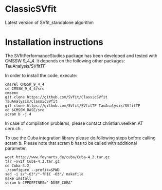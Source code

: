 # ClassicSVfit
Latest version of SVfit_standalone algorithm

# Installation instructions
The SVfitPerformanceStudies package has been developed and tested with CMSSW 9_4_4.
It depends on the following other packages:
	TauAnalysis/SVfitTF

In order to install the code, execute:

```
cmsrel CMSSW_9_4_4
cd CMSSW_9_4_4/src
cmsenv
git clone https://github.com/SVfit/ClassicSVfit TauAnalysis/ClassicSVfit
git clone https://github.com/SVfit/SVfitTF TauAnalysis/SVfitTF
cd $CMSSW_BASE/src
scram b -j 4
```

In case of compilation problems, please contact christian.veelken AT cern.ch .

To use the Cuba integration library please do following steps before calling scram b.
Please note that scram b has to be called with additional parameter.

```
wget http://www.feynarts.de/cuba/Cuba-4.2.tar.gz
tar -xvzf Cuba-4.2.tar.gz
cd Cuba-4.2
./configure --prefix=$PWD
sed -i s/"-O3"/"-fPIC -O3"/ makefile
make install
scram b CPPDEFINES="-DUSE_CUBA"
```
